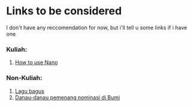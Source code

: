 # Links to be considered
I don't have any reccomendation for now, but i'll tell u some links if i have one
<br>
### Kuliah: 
1. [How to use Nano](https://www.youtube.com/watch?v=ak8c9SfHGWI)
### Non-Kuliah:
1. [Lagu bagus](https://ristek.link/kabooor)
2. [Danau-danau pemenang nominasi di Bumi](https://en.wikipedia.org/wiki/Lake#Notable_lakes_on_Earth)
